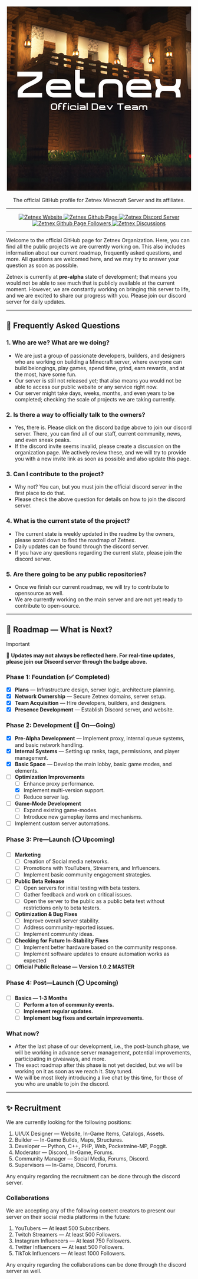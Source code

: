 <p align="center">
  <a href="https://github.com/zetnex">
    <img src="/static/logo.png" alt="Zetnex Logo" height="500" width="500">
  </a>
</p>
<p align="center">
  The official GitHub profile for Zetnex Minecraft Server and its affiliates.
</p>

----------------------

<p align="center">
  <a href="https://zetnex.net" target="_blank">
    <img src="https://img.shields.io/badge/Zetnex-Website-blue?style=flat&color=%23009B77&link=https%3A%2F%2Fzetnex.net" alt="Zetnex Website">
  </a>
  <a href="https://github.com/zetnex">
    <img src="https://img.shields.io/badge/Zetnex-GitHub-blue?style=flat&logo=github&logoColor=black&link=https%3A%2F%2Fgithub.com%2Fzetnex" alt="Zetnex Github Page">
  </a>
  <a href="https://discord.gg/WGvjS7TN7Y" target="_blank">
    <img src="https://img.shields.io/discord/1278271829311754250?style=flat&logo=discord&logoColor=5865f2&label=Discord&link=https%3A%2F%2Fdiscord.gg%2FWGvjS7TN7Y" alt="Zetnex Discord Server">
  </a>
  <a href="https://github.com/zetnex">
    <img src="https://img.shields.io/github/followers/zetnex?style=flat&logo=github&label=Followers&link=https%3A%2F%2Fgithub.com%2Fzetnex" alt="Zetnex Github Page Followers">
  </a>
  <a href="https://github.com/orgs/zetnex/discussions">
    <img src="https://img.shields.io/badge/Zetnex-Contact-orange?style=flat&logo=phone&link=https%3A%2F%2Fgithub.com%2Forgs%2Fzetnex%2Fdiscussions" alt="Zetnex Discussions">
  </a>
</p>

----------------------

Welcome to the official GitHub page for Zetnex Organization.
Here, you can find all the public projects we are currently working on.
This also includes information about our current roadmap, frequently asked
questions, and more.
All questions are welcomed here, and we may try to answer your question as soon as possible. 

Zetnex is currently at **pre-alpha** state of development; that means you would not be able to see much that is publicly
available at the current moment.
However, we are constantly working on bringing this server to life, and we are excited to share
our progress with you.
Please join our discord server for daily updates.

----------------------

## 📄 Frequently Asked Questions

### 1. Who are we? What are we doing?
- We are just a group of passionate developers, builders, and designers who are working on building a Minecraft server,
where everyone can build belongings, play games, spend time, grind, earn rewards, and at the most, have some fun.
- Our server is still not released yet; that also means you would not be able to access our public website or any service right now.
- Our server might take days, weeks, months, and even years to be completed; checking the scale of projects we are taking
currently.

### 2. Is there a way to officially talk to the owners?
- Yes, there is.
Please click on the discord badge above to join our discord server.
There, you can find all of our staff,
current community, news, and even sneak peaks.
- If the discord invite seems invalid, please create a discussion on the organization page.
We actively review these,
and we will try to provide you with a new invite link as soon as possible and also update this page.

### 3. Can I contribute to the project?
- Why not? You can, but you must join the official discord server in the first place to do that.
- Please check the above question for details on how to join the discord server.

### 4. What is the current state of the project?
- The current state is weekly updated in the readme by the owners, please scroll down to find the roadmap of Zetnex.
- Daily updates can be found through the discord server.
- If you have any questions regarding the current state, please join the discord server.

### 5. Are there going to be any public repositories?
- Once we finish our current roadmap, we will try to contribute to opensource as well.
- We are currently working on the main server and are not yet ready to contribute to open-source.

----------------------

## 📌 Roadmap — What is Next?

> [!IMPORTANT]
> 🔔 **Updates may not always be reflected here.
> For real-time updates, please join our Discord server through the badge above.**


### **Phase 1: Foundation (✅ Completed)**
- [x] **Plans** — Infrastructure design, server logic, architecture planning.
- [x] **Network Ownership** — Secure Zetnex domains, server setup.
- [x] **Team Acquisition** — Hire developers, builders, and designers.
- [x] **Presence Development** — Establish Discord server, and website.

### **Phase 2: Development (🚧 On—Going)**
- [x] **Pre-Alpha Development** — Implement proxy, internal queue systems, and basic network handling.
- [x] **Internal Systems** — Setting up ranks, tags, permissions, and player management.
- [x] **Basic Space** — Develop the main lobby, basic game modes, and elements.
- [ ] **Optimization Improvements**
    - [ ] Enhance proxy performance.
    - [x] Implement multi-version support.
    - [ ] Reduce server lag.
- [ ] **Game-Mode Development**
    - [ ] Expand existing game-modes.
    - [ ] Introduce new gameplay items and mechanisms.
- [ ] Implement custom server automations.

### **Phase 3: Pre—Launch (⭕ Upcoming)**
- [ ] **Marketing**
    - [ ] Creation of Social media networks.
    - [ ] Promotions with YouTubers, Streamers, and Influencers.
    - [ ] Implement basic community engagement strategies.
- [ ] **Public Beta Release**
    - [ ] Open servers for initial testing with beta testers.
    - [ ] Gather feedback and work on critical issues.
    - [ ] Open the server to the public as a public beta test without restrictions only to beta testers.
- [ ] **Optimization & Bug Fixes**
    - [ ] Improve overall server stability.
    - [ ] Address community-reported issues.
    - [ ] Implement community ideas.
- [ ] **Checking for Future In-Stability Fixes**
    - [ ] Implement better hardware based on the community response.
    - [ ] Implement software updates to ensure automation works as expected
- [ ] **Official Public Release — Version 1.0.2 MASTER**

### **Phase 4: Post—Launch (⭕ Upcoming)** 
- [ ] **Basics — 1-3 Months**
    - [ ] **Perform a ton of community events.**
    - [ ] **Implement regular updates.**
    - [ ] **Implement bug fixes and certain improvements.**

### What now?

- After the last phase of our development, i.e., the post-launch phase, we will be working in advance
server management, potential improvements, participating in giveaways, and more.
- The exact roadmap after this phase is not yet decided, but we will be working on it as soon as we reach it. Stay tuned.
- We will be most likely introducing a live chat by this time, for those of you who are unable to join the discord.

----------------------

## ✨ Recruitment

We are currently looking for the following positions:

1. UI/UX Designer — Website, In-Game Items, Catalogs, Assets.
2. Builder — In-Game Builds, Maps, Structures.
3. Developer — Python, C++, PHP, Web, Pocketmine-MP, Poggit.
4. Moderator — Discord, In-Game, Forums.
5. Community Manager — Social Media, Forums, Discord.
6. Supervisors — In-Game, Discord, Forums.

Any enquiry regarding the recruitment can be done through the discord server.


### Collaborations

We are accepting any of the following content creators to present our server 
 on their social media platforms in the future:

1. YouTubers — At least 500 Subscribers.
2. Twitch Streamers — At least 500 Followers.
3. Instagram Influencers — At least 750 Followers.
4. Twitter Influencers — At least 500 Followers.
5. TikTok Influencers — At least 1000 Followers.

Any enquiry regarding the collaborations can be done through the discord server as well.
